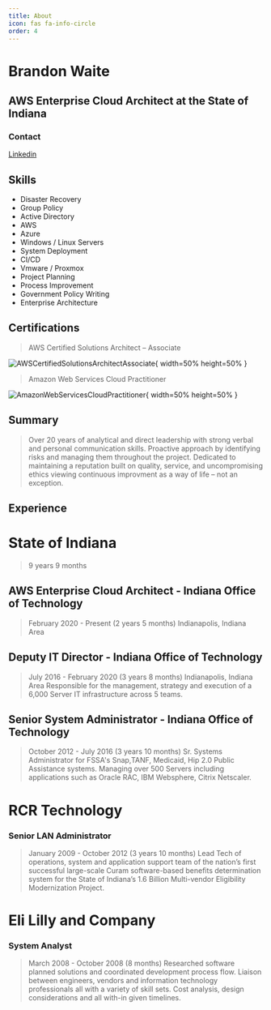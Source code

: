 ```yaml
---
title: About
icon: fas fa-info-circle
order: 4
---
```



# Brandon Waite

## AWS Enterprise Cloud Architect at the State of Indiana

### Contact

[Linkedin](http://www.linkedin.com/in/brandon-waite-5555a21b)

## Skills

* Disaster Recovery
* Group Policy
* Active Directory
* AWS
* Azure
* Windows / Linux Servers
* System Deployment
* CI/CD
* Vmware / Proxmox
* Project Planning
* Process Improvement
* Government Policy Writing
* Enterprise Architecture

## Certifications

>AWS Certified Solutions Architect –
Associate

![AWSCertifiedSolutionsArchitectAssociate](https://brandonw.me/assets/images/awscsa.png){ width=50% height=50% }

>Amazon Web Services Cloud
Practitioner

![AmazonWebServicesCloudPractitioner](https://brandonw.me/assets/images/awscp.png){ width=50% height=50% }

## Summary

>Over 20 years of analytical and direct leadership with strong
>verbal and personal communication skills. Proactive approach
>by identifying risks and managing them throughout the project.
>Dedicated to maintaining a reputation built on quality, service, and
>uncompromising ethics viewing continuous improvment as a way of
>life – not an exception.

## Experience

# State of Indiana

>9 years 9 months

## AWS Enterprise Cloud Architect - Indiana Office of Technology

>February 2020 - Present (2 years 5 months)
>Indianapolis, Indiana Area

## Deputy IT Director - Indiana Office of Technology

>July 2016 - February 2020 (3 years 8 months)
>Indianapolis, Indiana Area
>Responsible for the management, strategy and execution of a 6,000 Server IT infrastructure across 5 teams.

## Senior System Administrator - Indiana Office of Technology

>October 2012 - July 2016 (3 years 10 months)
>Sr. Systems Administrator for FSSA's Snap,TANF, Medicaid, Hip 2.0 Public
>Assistance systems.
>Managing over 500 Servers including applications such as Oracle RAC, IBM
>Websphere, Citrix Netscaler.

# RCR Technology

### Senior LAN Administrator

>January 2009 - October 2012 (3 years 10 months)
>Lead Tech of operations, system and application support team of the
>nation’s first successful large-scale Curam software-based benefits
>determination system for the State of Indiana’s 1.6 Billion Multi-vendor
>Eligibility Modernization Project.

# Eli Lilly and Company

### System Analyst

>March 2008 - October 2008 (8 months)
>Researched software planned solutions and coordinated development
>process flow. Liaison between engineers, vendors and information
>technology professionals all with a variety of skill sets. Cost analysis, design
>considerations and all with-in given timelines.
